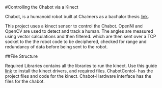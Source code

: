 
#Controlling the Chabot via a Kinect

Chabot, is a humanoid  robot built at Chalmers as a bachalor thesis [link](http://publications.lib.chalmers.se/records/fulltext/199997/199997.pdf).

This project uses a kinect sensor to control the Chabot. OpenNI and OpenCV are used to detect and track a human. The angles are measured using vector calculations and then filtered. which are then sent over a TCP socket to the the robot code to be
deciphered, checked for range and redundancy of data before being sent to the robot.

##File Structure

Required Libraries contains all the libraries to run the kinect. Use this guide [link](http://mitchtech.net/ubuntu-kinect-openni-primesense/) to install the kinect drivers, and required files.
ChabotContol- has the project files and code for the kinect.
Chabot-Hardware interface has the files for the chabot.
